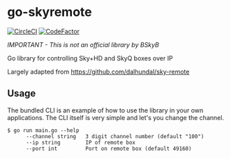 # go-skyremote

[![CircleCI](https://circleci.com/gh/skybet/go-skyremote.svg?style=svg)](https://circleci.com/gh/skybet/go-skyremote) [![CodeFactor](https://www.codefactor.io/repository/github/skybet/go-skyremote/badge)](https://www.codefactor.io/repository/github/skybet/go-skyremote)

*IMPORTANT - This is not an official library by BSkyB* 

Go library for controlling Sky+HD and SkyQ boxes over IP

Largely adapted from https://github.com/dalhundal/sky-remote

## Usage

The bundled CLI is an example of how to use the library in your own applications. The CLI itself is very simple and let's you change the channel.

```
$ go run main.go --help
      --channel string   3 digit channel number (default "100")
      --ip string        IP of remote box
      --port int         Port on remote box (default 49160)
```
